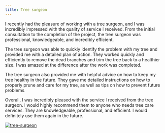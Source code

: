 ```yaml
---
title: Tree surgeon
---
```


I recently had the pleasure of working with a tree surgeon, and I was incredibly impressed with the quality of service I received. From the initial consultation to the completion of the project, the tree surgeon was professional, knowledgeable, and incredibly efficient.

The tree surgeon was able to quickly identify the problem with my tree and provided me with a detailed plan of action. They worked quickly and efficiently to remove the dead branches and trim the tree back to a healthier size. I was amazed at the difference after the work was completed.

The tree surgeon also provided me with helpful advice on how to keep my tree healthy in the future. They gave me detailed instructions on how to properly prune and care for my tree, as well as tips on how to prevent future problems.

Overall, I was incredibly pleased with the service I received from the tree surgeon. I would highly recommend them to anyone who needs tree care services. They are knowledgeable, professional, and efficient. I would definitely use them again in the future.

[![tree-surgeon](<https://dabuttonfactory.com/button.png?t=CHECK+SERVICE&f=Noto+Sans-Bold&ts=26&tc=fff&hp=45&vp=20&c=11&bgt=unicolored&bgc=4bd42f>)](<https://www.bark.com/?a_aid=5d2d0e83cdc39>)